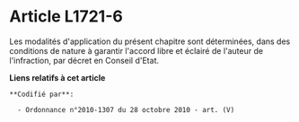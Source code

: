 # Article L1721-6

Les modalités d'application du présent chapitre sont déterminées, dans des conditions de nature à garantir l'accord libre et
éclairé de l'auteur de l'infraction, par décret en Conseil d'Etat.

**Liens relatifs à cet article**

	**Codifié par**:

	  - Ordonnance n°2010-1307 du 28 octobre 2010 - art. (V)
